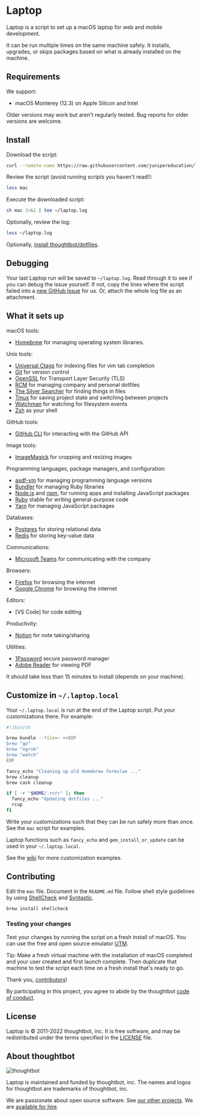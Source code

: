 Laptop
======

Laptop is a script to set up a macOS laptop for web and mobile development.

It can be run multiple times on the same machine safely.
It installs, upgrades, or skips packages
based on what is already installed on the machine.

Requirements
------------

We support:

* macOS Monterey (12.3) on Apple Silicon and Intel

Older versions may work but aren't regularly tested.
Bug reports for older versions are welcome.

Install
-------

Download the script:

```sh
curl --remote-name https://raw.githubusercontent.com/junipereducation/laptop-setup/main/mac
```

Review the script (avoid running scripts you haven't read!):

```sh
less mac
```

Execute the downloaded script:

```sh
sh mac 2>&1 | tee ~/laptop.log
```

Optionally, review the log:

```sh
less ~/laptop.log
```

Optionally, [install thoughtbot/dotfiles][dotfiles].

[dotfiles]: https://github.com/thoughtbot/dotfiles#install

Debugging
---------

Your last Laptop run will be saved to `~/laptop.log`.
Read through it to see if you can debug the issue yourself.
If not, copy the lines where the script failed into a
[new GitHub Issue](https://github.com/thoughtbot/laptop/issues/new) for us.
Or, attach the whole log file as an attachment.

What it sets up
---------------

macOS tools:

* [Homebrew] for managing operating system libraries.

[Homebrew]: http://brew.sh/

Unix tools:

* [Universal Ctags] for indexing files for vim tab completion
* [Git] for version control
* [OpenSSL] for Transport Layer Security (TLS)
* [RCM] for managing company and personal dotfiles
* [The Silver Searcher] for finding things in files
* [Tmux] for saving project state and switching between projects
* [Watchman] for watching for filesystem events
* [Zsh] as your shell

[Universal Ctags]: https://ctags.io/
[Git]: https://git-scm.com/
[OpenSSL]: https://www.openssl.org/
[RCM]: https://github.com/thoughtbot/rcm
[The Silver Searcher]: https://github.com/ggreer/the_silver_searcher
[Tmux]: http://tmux.github.io/
[Watchman]: https://facebook.github.io/watchman/
[Zsh]: http://www.zsh.org/

GitHub tools:

* [GitHub CLI] for interacting with the GitHub API

[GitHub CLI]: https://cli.github.com/

Image tools:

* [ImageMagick] for cropping and resizing images

Programming languages, package managers, and configuration:

* [asdf-vm] for managing programming language versions
* [Bundler] for managing Ruby libraries
* [Node.js] and [npm], for running apps and installing JavaScript packages
* [Ruby] stable for writing general-purpose code
* [Yarn] for managing JavaScript packages

[Bundler]: http://bundler.io/
[ImageMagick]: http://www.imagemagick.org/
[Node.js]: http://nodejs.org/
[npm]: https://www.npmjs.org/
[asdf-vm]: https://github.com/asdf-vm/asdf
[Ruby]: https://www.ruby-lang.org/en/
[Yarn]: https://yarnpkg.com/en/

Databases:

* [Postgres] for storing relational data
* [Redis] for storing key-value data

[Postgres]: http://www.postgresql.org/
[Redis]: http://redis.io/

Communications:

* [Microsoft Teams] for communicating with the company

[Microsoft Teams]: https://www.microsoft.com/en-gb/microsoft-teams/group-chat-software

Browsers:

* [Firefox] for browsing the internet
* [Google Chrome] for browsing the internet

[Firefox]: https://www.mozilla.org/en-GB/firefox/new/
[Google Chrome]: https://www.google.com/intl/en_uk/chrome/

Editors:

* [VS Code] for code editing

[VC Code]: https://code.visualstudio.com/ 

Productivity:

* [Notion] for note taking/sharing

[Notion]: https://www.notion.so/

Utilities: 

* [1Password] secure password manager
* [Adobe Reader] for viewing PDF

[1Password]: https://1password.com/
[Adobe Reader]: https://www.adobe.com/uk/acrobat/pdf-reader.html

It should take less than 15 minutes to install (depends on your machine).

Customize in `~/.laptop.local`
------------------------------

Your `~/.laptop.local` is run at the end of the Laptop script.
Put your customizations there.
For example:

```sh
#!/bin/sh

brew bundle --file=- <<EOF
brew "go"
brew "ngrok"
brew "watch"
EOF

fancy_echo "Cleaning up old Homebrew formulae ..."
brew cleanup
brew cask cleanup

if [ -r "$HOME/.rcrc" ]; then
  fancy_echo "Updating dotfiles ..."
  rcup
fi
```

Write your customizations such that they can be run safely more than once.
See the `mac` script for examples.

Laptop functions such as `fancy_echo` and
`gem_install_or_update`
can be used in your `~/.laptop.local`.

See the [wiki](https://github.com/thoughtbot/laptop/wiki)
for more customization examples.

Contributing
------------

Edit the `mac` file.
Document in the `README.md` file.
Follow shell style guidelines by using [ShellCheck] and [Syntastic].

```sh
brew install shellcheck
```

[ShellCheck]: http://www.shellcheck.net/about.html
[Syntastic]: https://github.com/scrooloose/syntastic

### Testing your changes

Test your changes by running the script on a fresh install of macOS.
You can use the free and open source emulator [UTM].

Tip: Make a fresh virtual machine with the installation of macOS completed and
your user created and first launch complete. Then duplicate that machine to test
the script each time on a fresh install that's ready to go.

[UTM]: https://mac.getutm.app

Thank you, [contributors]!

[contributors]: https://github.com/thoughtbot/laptop/graphs/contributors

By participating in this project,
you agree to abide by the thoughtbot [code of conduct].

[code of conduct]: https://thoughtbot.com/open-source-code-of-conduct

License
-------

Laptop is © 2011-2022 thoughtbot, inc.
It is free software,
and may be redistributed under the terms specified in the [LICENSE] file.

[LICENSE]: LICENSE

About thoughtbot
----------------

![thoughtbot](https://thoughtbot.com/brand_assets/93:44.svg)

Laptop is maintained and funded by thoughtbot, inc.
The names and logos for thoughtbot are trademarks of thoughtbot, inc.

We are passionate about open source software.
See [our other projects][community].
We are [available for hire][hire].

[community]: https://thoughtbot.com/community?utm_source=github
[hire]: https://thoughtbot.com?utm_source=github
